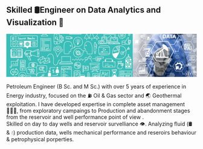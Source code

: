 ## Skilled 🛢️Engineer on Data Analytics and Visualization 👋

![Alternate Text](https://raw.githubusercontent.com/luis12pez/luis12pez/master/1stbanner.png)

Petroleum Engineer (B Sc. and M Sc.) with over 5 years of experience in Energy industry, focused on the ⛽ Oil & Gas sector and 🌏 Geothermal exploitation. I have developed expertise in complete asset management 👨🏽‍💼, from exploratory campaings to Production and abandonment stages from the reservoir and well performance point of view .  
Skilled on day to day wells and reservoir survelliance 👁️. Analyzing fluid (🛢️ & 💧) production data, wells mechanical performance and reseroirs behaviour & petrophysical porperties. 

<!--
**luis12pez/luis12pez** is a ✨ _special_ ✨ repository because its `README.md` (this file) appears on your GitHub profile.

Here are some ideas to get you started:

- 🔭 I’m currently working on ...
- 🌱 I’m currently learning ...
- 👯 I’m looking to collaborate on ...
- 🤔 I’m looking for help with ...
- 💬 Ask me about ...
- 📫 How to reach me: ...
- 😄 Pronouns: ...
- ⚡ Fun fact: ...
-->
